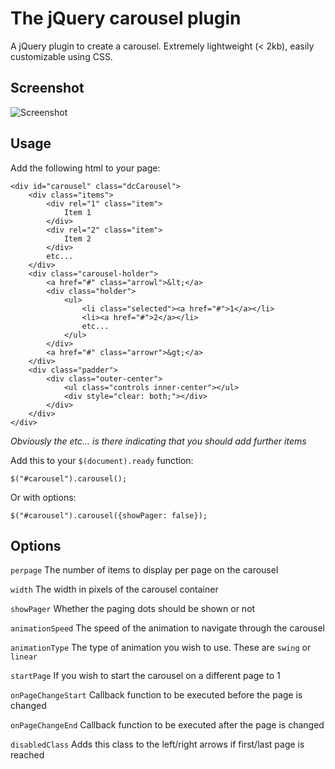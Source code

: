 The jQuery carousel plugin
====================

A jQuery plugin to create a carousel. Extremely lightweight (< 2kb), easily customizable using CSS.

Screenshot
---------------------
![Screenshot](https://raw.github.com/deanc/jQuery-Carousel/master/screenshot.png "Screenshot")

Usage
---------------------

Add the following html to your page:

	<div id="carousel" class="dcCarousel">
		<div class="items">
			<div rel="1" class="item">
				Item 1
			</div>
			<div rel="2" class="item">
				Item 2
			</div>
			etc...
		</div>	
		<div class="carousel-holder">
			<a href="#" class="arrowl">&lt;</a>
			<div class="holder">
				<ul>
					<li class="selected"><a href="#">1</a></li>
					<li><a href="#">2</a></li>
					etc...					
				</ul>
			</div>
			<a href="#" class="arrowr">&gt;</a>
		</div>
		<div class="padder">
			<div class="outer-center">
				<ul class="controls inner-center"></ul>
				<div style="clear: both;"></div>
			</div>
		</div>
	</div>
	
<i>Obviously the etc... is there indicating that you should add further items</i>
	
Add this to your `$(document).ready` function:

	$("#carousel").carousel();
	
Or with options:

	$("#carousel").carousel({showPager: false});
	
Options
---------------------

`perpage`
The number of items to display per page on the carousel

`width`
The width in pixels of the carousel container

`showPager`
Whether the paging dots should be shown or not

`animationSpeed`
The speed of the animation to navigate through the carousel

`animationType`
The type of animation you wish to use. These are `swing` or `linear`

`startPage`
If you wish to start the carousel on a different page to 1

`onPageChangeStart`
Callback function to be executed before the page is changed

`onPageChangeEnd`
Callback function to be executed after the page is changed

`disabledClass`
Adds this class to the left/right arrows if first/last page is reached